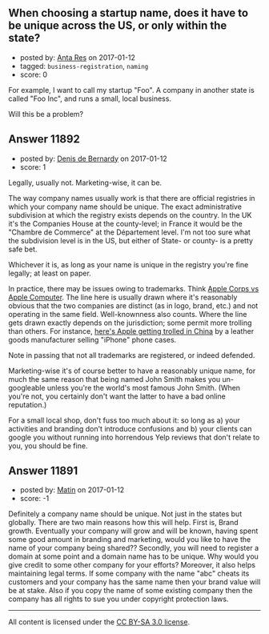 ## When choosing a startup name, does it have to be unique across the US, or only within the state?

- posted by: [Anta Res](https://stackexchange.com/users/7585814/anta-res) on 2017-01-12
- tagged: `business-registration`, `naming`
- score: 0

For example, I want to call my startup "Foo". A company in another state is called "Foo Inc", and runs a small, local business.

Will this be a problem?


## Answer 11892

- posted by: [Denis de Bernardy](https://stackexchange.com/users/182468/denis-de-bernardy) on 2017-01-12
- score: 1

Legally, usually not. Marketing-wise, it can be.

The way company names usually work is that there are official registries in which your company name should be unique. The exact administrative subdivision at which the registry exists depends on the country. In the UK it's the Companies House at the county-level; in France it would be the "Chambre de Commerce" at the Département level. I'm not too sure what the subdivision level is in the US, but either of State- or county- is a pretty safe bet.

Whichever it is, as long as your name is unique in the registry you're fine legally; at least on paper.

In practice, there may be issues owing to trademarks. Think [Apple Corps vs Apple Computer](https://en.wikipedia.org/wiki/Apple_Corps_v_Apple_Computer). The line here is usually drawn where it's reasonably obvious that the two companies are distinct (as in logo, brand, etc.) and not operating in the same field. Well-knownness also counts. Where the line gets drawn exactly depends on the jurisdiction; some permit more trolling than others. For instance, [here's Apple getting trolled in China](http://www.bbc.com/news/business-36200481) by a leather goods manufacturer selling "iPhone" phone cases.

Note in passing that not all trademarks are registered, or indeed defended.

Marketing-wise it's of course better to have a reasonably unique name, for much the same reason that being named John Smith makes you un-googleable unless you're the world's most famous John Smith. (When you're not, you certainly don't want the latter to have a bad online reputation.)

For a small local shop, don't fuss too much about it: so long as a) your activities and branding don't introduce confusions and b) your clients can google you without running into horrendous Yelp reviews that don't relate to you, you should be fine.




## Answer 11891

- posted by: [Matin](https://stackexchange.com/users/2715241/matin) on 2017-01-12
- score: -1

Definitely a company name should be unique. Not just in the states but globally. There are two main reasons how this will help. 
First is, Brand growth. Eventually your company will grow and will be known, having spent some good amount in branding and marketing, would you like to have the name of your company being shared?? Secondly, you will need to register a domain at some point and a domain name has to be unique. Why would you give credit to some other company for your efforts? Moreover, it also helps maintaining legal terms. If some company with the name "abc" cheats its customers and your company has the same name then your brand value will be at stake. Also if you copy the name of some existing company then the company has all rights to sue you under copyright protection laws.



---

All content is licensed under the [CC BY-SA 3.0 license](https://creativecommons.org/licenses/by-sa/3.0/).
